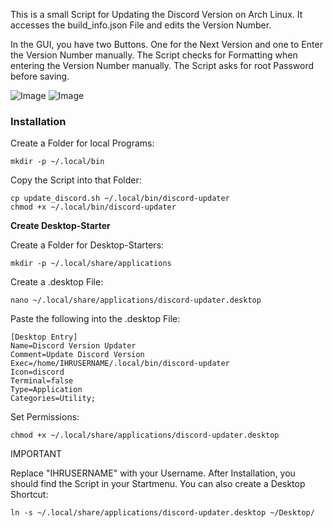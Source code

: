 This is a small Script for Updating the Discord Version on Arch Linux.
It accesses the build_info.json File and edits the Version Number.

In the GUI, you have two Buttons.
One for the Next Version and one to Enter the Version Number manually.
The Script checks for Formatting when entering the Version Number manually.
The Script asks for root Password before saving.

![Image](https://github.com/user-attachments/assets/26ae343f-c77c-4de6-8cf7-97db4eaa81fe)
![Image](https://github.com/user-attachments/assets/7b9a9a35-d61e-4b2f-8e40-daadadaf3a04)

### Installation

Create a Folder for local Programs:

    mkdir -p ~/.local/bin

Copy the Script into that Folder:

    cp update_discord.sh ~/.local/bin/discord-updater
    chmod +x ~/.local/bin/discord-updater

**Create Desktop-Starter**

Create a Folder for Desktop-Starters:

    mkdir -p ~/.local/share/applications

Create a .desktop File:

    nano ~/.local/share/applications/discord-updater.desktop

Paste the following into the .desktop File:

    [Desktop Entry]
    Name=Discord Version Updater
    Comment=Update Discord Version
    Exec=/home/IHRUSERNAME/.local/bin/discord-updater
    Icon=discord
    Terminal=false
    Type=Application
    Categories=Utility;

Set Permissions:

    chmod +x ~/.local/share/applications/discord-updater.desktop

IMPORTANT

Replace "IHRUSERNAME" with your Username.
After Installation, you should find the Script in your Startmenu.
You can also create a Desktop Shortcut:

    ln -s ~/.local/share/applications/discord-updater.desktop ~/Desktop/

